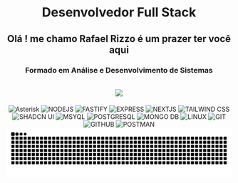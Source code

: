 <h1 align="center">Desenvolvedor Full Stack</h1>
<h2 align="center">Olá ! me chamo Rafael Rizzo é um prazer ter você aqui</h2>
<h3 align="center">Formado em Análise e Desenvolvimento de Sistemas</h3>
</br>

<div align="center">
 <img src="https://streak-stats.demolab.com?user=rafaelRizzo&theme=dark&locale=pt_BR&card_width=800)](https://git.io/streak-stats">
</div>

<div align="center">
<!--   <img width="450px" src="https://github-readme-stats.vercel.app/api/top-langs/?username=rafaelRizzo&layout=compact&langs_count=7&theme=dracula"/> -->
</div>
<div style="display: inline_block" align="center"><br>
    <img src="https://img.shields.io/badge/Asterisk-222?style=for-the-badge&logo=asterisk" alt="Asterisk"/>
    <img src="https://img.shields.io/badge/Node.js-222?style=for-the-badge&logo=node.js" alt="NODEJS"/>
    <img src="https://img.shields.io/badge/Fastify-222?style=for-the-badge&logo=fastify" alt="FASTIFY"/>    
    <img src="https://img.shields.io/badge/Express-222?style=for-the-badge&logo=express" alt="EXPRESS"/>    
    <img src="https://img.shields.io/badge/NextJS-222?style=for-the-badge&logo=next.js" alt="NEXTJS"/>    
    <img src="https://img.shields.io/badge/Tailwind-222?style=for-the-badge&logo=tailwind-css" alt="TAILWIND CSS"/>
    <img src="https://img.shields.io/badge/Shadcn/ui-222?style=for-the-badge&logo=shadcnui" alt="SHADCN UI"/>
    <img src="https://img.shields.io/badge/MySQL-222?style=for-the-badge&logo=mysql" alt="MSYQL"/>    
    <img src="https://img.shields.io/badge/postgresql-222?style=for-the-badge&logo=postgresql" alt="POSTGRESQL"/>    
    <img src="https://img.shields.io/badge/MongoDB-222?style=for-the-badge&logo=mongodb" alt="MONGO DB"/>    
    <img src="https://img.shields.io/badge/Linux-222?style=for-the-badge&logo=linux" alt="LINUX"/>
    <img src="https://img.shields.io/badge/GIT-222?style=for-the-badge&logo=git" alt="GIT"/>
    <img src="https://img.shields.io/badge/GitHub-222?style=for-the-badge&logo=github" alt="GITHUB"/>
    <img src="https://img.shields.io/badge/Postman-222.svg?style=for-the-badge&logo=Postman" alt="POSTMAN"/>
</div>
<div> 
   <a href="https://www.instagram.com/rafael_breschi/" target="_blank">
   <a href="https://br.linkedin.com/in/rafael-rizzo-breschi-b02547216" target="_blank">
</div>

<picture align="center">
  <source media="(prefers-color-scheme: dark)" srcset="https://raw.githubusercontent.com/rafaelRizzo/rafaelRizzo/output/github-contribution-grid-snake-dark.svg">
  <source media="(prefers-color-scheme: light)" srcset="https://raw.githubusercontent.com/rafaelRizzo/rafaelRizzo/output/github-contribution-grid-snake-dark.svg">
  <img align="center" alt="github contribution grid snake animation" src="https://raw.githubusercontent.com/rafaelRizzo/rafaelRizzo/output/github-contribution-grid-snake.svg">
</picture>

 
